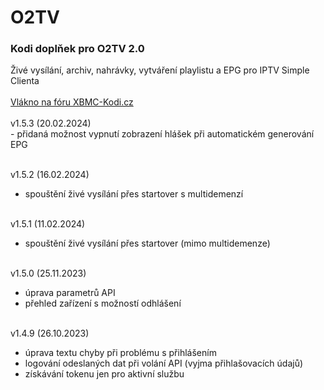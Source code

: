 <h1>O2TV</h1>
<p>
<h3>Kodi doplňek pro O2TV 2.0</h3>
<p>
Živé vysílání, archiv, nahrávky, vytváření playlistu a EPG pro IPTV Simple Clienta<br><br>
<a href="https://www.xbmc-kodi.cz/prispevek-o2tv">Vlákno na fóru XBMC-Kodi.cz</a><br><br>
v1.5.3 (20.02.2024)<br>
- přidaná možnost vypnutí zobrazení hlášek při automatickém generování EPG<br><br>

v1.5.2 (16.02.2024)<br>
- spouštění živé vysílání přes startover s multidemenzí<br><br>

v1.5.1 (11.02.2024)<br>
- spouštění živé vysílání přes startover (mimo multidemenze)<br><br>

v1.5.0 (25.11.2023)<br>
- úprava parametrů API<br>
- přehled zařízení s možností odhlášení<br><br>

v1.4.9 (26.10.2023)<br>
- úprava textu chyby při problému s přihlášením<br>
- logování odeslaných dat při volání API (vyjma přihlašovacích údajů)<br>
- získávání tokenu jen pro aktivní službu<br><br>
</p>
